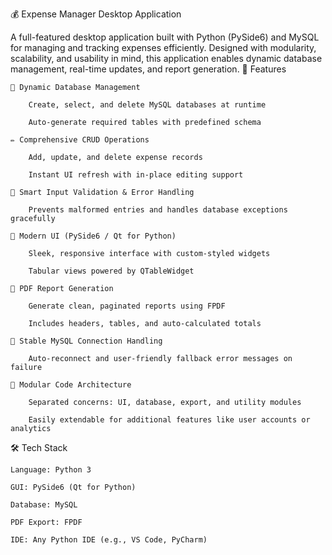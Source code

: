 💰 Expense Manager Desktop Application

A full-featured desktop application built with Python (PySide6) and MySQL for managing and tracking expenses efficiently. Designed with modularity, scalability, and usability in mind, this application enables dynamic database management, real-time updates, and report generation.
🚀 Features

    🔄 Dynamic Database Management

        Create, select, and delete MySQL databases at runtime

        Auto-generate required tables with predefined schema

    ✏️ Comprehensive CRUD Operations

        Add, update, and delete expense records

        Instant UI refresh with in-place editing support

    🧠 Smart Input Validation & Error Handling

        Prevents malformed entries and handles database exceptions gracefully

    🎨 Modern UI (PySide6 / Qt for Python)

        Sleek, responsive interface with custom-styled widgets

        Tabular views powered by QTableWidget

    📄 PDF Report Generation

        Generate clean, paginated reports using FPDF

        Includes headers, tables, and auto-calculated totals

    🔌 Stable MySQL Connection Handling

        Auto-reconnect and user-friendly fallback error messages on failure

    🧩 Modular Code Architecture

        Separated concerns: UI, database, export, and utility modules

        Easily extendable for additional features like user accounts or analytics

🛠 Tech Stack

    Language: Python 3

    GUI: PySide6 (Qt for Python)

    Database: MySQL

    PDF Export: FPDF

    IDE: Any Python IDE (e.g., VS Code, PyCharm)
